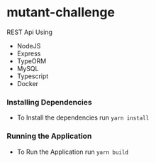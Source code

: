 # mutant-challenge
REST Api Using
 - NodeJS 
 - Express 
 - TypeORM 
 - MySQL 
 - Typescript 
 - Docker


### Installing Dependencies
  - To Install the dependencies run `yarn install`

### Running the Application
  - To Run the Application run `yarn build`
